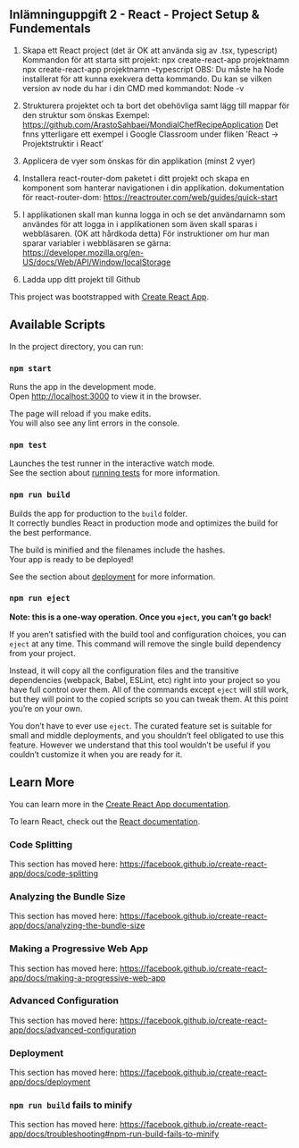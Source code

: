 ## Inlämninguppgift 2 - React - Project Setup & Fundementals
1. Skapa ett React project (det är OK att använda sig av .tsx, typescript)
Kommandon för att starta sitt projekt:
npx create-react-app projektnamn
npx create-react-app projektnamn –typescript
OBS: Du måste ha Node installerat för att kunna exekvera detta kommando.
Du kan se vilken version av node du har i din CMD med kommandot: Node -v

2. Strukturera projektet och ta bort det obehövliga samt lägg till mappar för den struktur som önskas
Exempel: https://github.com/ArastoSahbaei/MondialChefRecipeApplication
Det fnns ytterligare ett exempel i Google Classroom under fliken ’React -> Projektstruktir i React’
3. Applicera de vyer som önskas för din applikation (minst 2 vyer)

4. Installera react-router-dom paketet i ditt projekt och skapa en komponent som hanterar
navigationen i din applikation.
dokumentation för react-router-dom: https://reactrouter.com/web/guides/quick-start
5. I applikationen skall man kunna logga in och se det användarnamn som användes för att logga in i
applikationen som även skall sparas i webbläsaren. (OK att hårdkoda detta)
För instruktioner om hur man sparar variabler i webbläsaren se gärna:
https://developer.mozilla.org/en-US/docs/Web/API/Window/localStorage
6. Ladda upp ditt projekt till Github

This project was bootstrapped with [Create React App](https://github.com/facebook/create-react-app).

## Available Scripts

In the project directory, you can run:

### `npm start`

Runs the app in the development mode.<br />
Open [http://localhost:3000](http://localhost:3000) to view it in the browser.

The page will reload if you make edits.<br />
You will also see any lint errors in the console.

### `npm test`

Launches the test runner in the interactive watch mode.<br />
See the section about [running tests](https://facebook.github.io/create-react-app/docs/running-tests) for more information.

### `npm run build`

Builds the app for production to the `build` folder.<br />
It correctly bundles React in production mode and optimizes the build for the best performance.

The build is minified and the filenames include the hashes.<br />
Your app is ready to be deployed!

See the section about [deployment](https://facebook.github.io/create-react-app/docs/deployment) for more information.

### `npm run eject`

**Note: this is a one-way operation. Once you `eject`, you can’t go back!**

If you aren’t satisfied with the build tool and configuration choices, you can `eject` at any time. This command will remove the single build dependency from your project.

Instead, it will copy all the configuration files and the transitive dependencies (webpack, Babel, ESLint, etc) right into your project so you have full control over them. All of the commands except `eject` will still work, but they will point to the copied scripts so you can tweak them. At this point you’re on your own.

You don’t have to ever use `eject`. The curated feature set is suitable for small and middle deployments, and you shouldn’t feel obligated to use this feature. However we understand that this tool wouldn’t be useful if you couldn’t customize it when you are ready for it.

## Learn More

You can learn more in the [Create React App documentation](https://facebook.github.io/create-react-app/docs/getting-started).

To learn React, check out the [React documentation](https://reactjs.org/).

### Code Splitting

This section has moved here: https://facebook.github.io/create-react-app/docs/code-splitting

### Analyzing the Bundle Size

This section has moved here: https://facebook.github.io/create-react-app/docs/analyzing-the-bundle-size

### Making a Progressive Web App

This section has moved here: https://facebook.github.io/create-react-app/docs/making-a-progressive-web-app

### Advanced Configuration

This section has moved here: https://facebook.github.io/create-react-app/docs/advanced-configuration

### Deployment

This section has moved here: https://facebook.github.io/create-react-app/docs/deployment

### `npm run build` fails to minify

This section has moved here: https://facebook.github.io/create-react-app/docs/troubleshooting#npm-run-build-fails-to-minify
